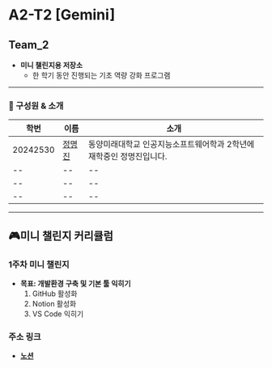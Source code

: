 # A2-T2 [Gemini]

## Team_2
- **미니 챌린지용 저장소**
  - 한 학기 동안 진행되는 기초 역량 강화 프로그램

---
### 👤 구성원 & 소개
|학번|이름|소개|
|--|--|--|
|20242530|[정명진](https://github.com/wamong)|동양미래대학교 인공지능소프트웨어학과 2학년에 재학중인 정명진입니다.|
|--|--|--|
|--|--|--|
|--|--|--|
---

## 🎮미니 챌린지 커리큘럼

### 1주차 미니 챌린지
- **목표: 개발환경 구축 및 기본 툴 익히기**
  1. GitHub 활성화
  2. Notion 활성화
  3. VS Code 익히기
 
### 주소 링크
- **[노션](https://www.notion.so/a-two/2-1b902443404680d5a09ce49257626234)**
